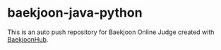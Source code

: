 # baekjoon-java-python
This is an auto push repository for Baekjoon Online Judge created with [BaekjoonHub](https://github.com/BaekjoonHub/BaekjoonHub).
